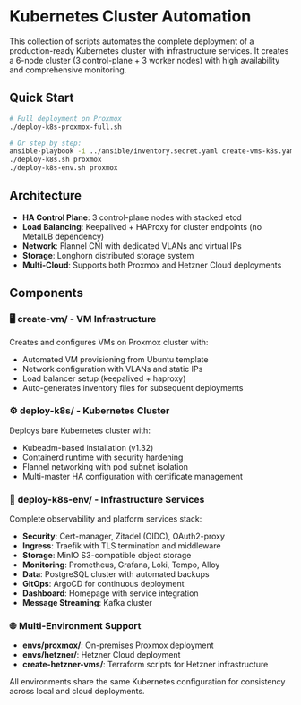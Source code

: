 # Kubernetes Cluster Automation

This collection of scripts automates the complete deployment of a production-ready Kubernetes cluster with infrastructure services. It creates a 6-node cluster (3 control-plane + 3 worker nodes) with high availability and comprehensive monitoring.

## Quick Start
```bash
# Full deployment on Proxmox
./deploy-k8s-proxmox-full.sh

# Or step by step:
ansible-playbook -i ../ansible/inventory.secret.yaml create-vms-k8s.yaml
./deploy-k8s.sh proxmox
./deploy-k8s-env.sh proxmox
```

## Architecture
- **HA Control Plane**: 3 control-plane nodes with stacked etcd
- **Load Balancing**: Keepalived + HAProxy for cluster endpoints (no MetalLB dependency)
- **Network**: Flannel CNI with dedicated VLANs and virtual IPs
- **Storage**: Longhorn distributed storage system
- **Multi-Cloud**: Supports both Proxmox and Hetzner Cloud deployments

## Components

### 🖥️ **create-vm/** - VM Infrastructure
Creates and configures VMs on Proxmox cluster with:
- Automated VM provisioning from Ubuntu template
- Network configuration with VLANs and static IPs
- Load balancer setup (keepalived + haproxy) 
- Auto-generates inventory files for subsequent deployments

### ⚙️ **deploy-k8s/** - Kubernetes Cluster
Deploys bare Kubernetes cluster with:
- Kubeadm-based installation (v1.32)
- Containerd runtime with security hardening
- Flannel networking with pod subnet isolation
- Multi-master HA configuration with certificate management

### 🚀 **deploy-k8s-env/** - Infrastructure Services
Complete observability and platform services stack:
- **Security**: Cert-manager, Zitadel (OIDC), OAuth2-proxy
- **Ingress**: Traefik with TLS termination and middleware
- **Storage**: MinIO S3-compatible object storage
- **Monitoring**: Prometheus, Grafana, Loki, Tempo, Alloy
- **Data**: PostgreSQL cluster with automated backups
- **GitOps**: ArgoCD for continuous deployment
- **Dashboard**: Homepage with service integration
- **Message Streaming**: Kafka cluster

### 🌐 **Multi-Environment Support**
- **envs/proxmox/**: On-premises Proxmox deployment
- **envs/hetzner/**: Hetzner Cloud deployment  
- **create-hetzner-vms/**: Terraform scripts for Hetzner infrastructure

All environments share the same Kubernetes configuration for consistency across local and cloud deployments. 
